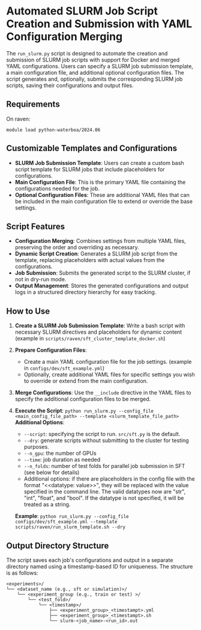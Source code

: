 # Automated SLURM Job Script Creation and Submission with YAML Configuration Merging

The `run_slurm.py` script is designed to automate the creation and submission of SLURM job scripts with support for Docker and merged YAML configurations. Users can specify a SLURM job submission template, a main configuration file, and additional optional configuration files. The script generates and, optionally, submits the corresponding SLURM job scripts, saving their configurations and output files.

## Requirements

On raven:

```
module load python-waterboa/2024.06 
```

## Customizable Templates and Configurations
- **SLURM Job Submission Template**: Users can create a custom bash script template for SLURM jobs that include placeholders for configurations. 
- **Main Configuration File**: This is the primary YAML file containing the configurations needed for the job.
- **Optional Configuration Files**: These are additional YAML files that can be included in the main configuration file to extend or override the base settings.

## Script Features
- **Configuration Merging**: Combines settings from multiple YAML files, preserving the order and overriding as necessary.
- **Dynamic Script Creation**: Generates a SLURM job script from the template, replacing placeholders with actual values from the configurations.
- **Job Submission**: Submits the generated script to the SLURM cluster, if not in dry-run mode.
- **Output Management**: Stores the generated configurations and output logs in a structured directory hierarchy for easy tracking.

## How to Use 
1. **Create a SLURM Job Submission Template**: Write a bash script with necessary SLURM directives and placeholders for dynamic content (example in `scripts/raven/sft_cluster_template_docker.sh`)
2. **Prepare Configuration Files**: 
   - Create a main YAML configuration file for the job settings. (example in `configs/dev/sft_example.yml`)
   - Optionally, create additional YAML files for specific settings you wish to override or extend from the main configuration. 
3. **Merge Configurations**: Use the `__include` directive in the YAML files to specify the additional configuration files to be merged.
4. **Execute the Script**: `python run_slurm.py --config_file <main_config_file_path> --template <slurm_template_file_path>`
**Additional Options**:
    - `--script`: specifying the script to run. `src/sft.py` is the default.
    - `--dry`: generate scripts without submitting to the cluster for testing purposes.
    - `--n_gpu`: the number of GPUs
    - `--time`: job duration as needed
    - `--n_folds`: number of test folds for parallel job submission in SFT (see below for details)
    - Additional options: if there are placeholders in the config file with the format "<<datatype: value>>", they will be replaced with the value specified in the command line. The valid datatypes now are "str", "int", "float", and "bool". If the datatype is not specified, it will be treated as a string.

    **Example**:
    `python run_slurm.py --config_file configs/dev/sft_example.yml --template scripts/raven/run_slurm_template.sh --dry`

## Output Directory Structure
The script saves each job's configurations and output in a separate directory named using a timestamp-based ID for uniqueness. The structure is as follows:
```
<experiments>/
└── <dataset_name (e.g., sft or simulation)>/
    └── <experiment_group (e.g., train or test) >/
        └── <test_fold>/
            └── <timestamp>/
                ├── <experiment_group>_<timestampt>.yml
                ├── <experiment_group>_<timestampt>.sh
                └── slurm-<job_name>-<run_id>.out
```   



